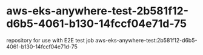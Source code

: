 # aws-eks-anywhere-test-2b581f12-d6b5-4061-b130-14fccf04e71d-75
repository for use with E2E test job aws-eks-anywhere-test:2b581f12-d6b5-4061-b130-14fccf04e71d-75
